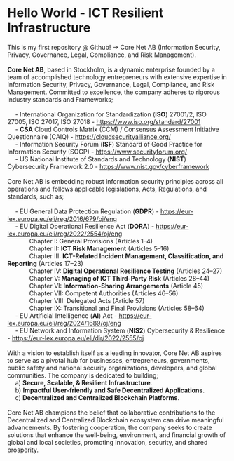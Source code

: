 # Hello World - ICT Resilient Infrastructure
This is my first repository @ Github! -> Core Net AB (Information Security, Privacy, Governance, Legal, Compliance, and Risk Management).
<br/><br/>**Core Net AB**, based in Stockholm, is a dynamic enterprise founded by a team of accomplished technology entrepreneurs with extensive expertise in Information Security, Privacy, Governance, Legal, Compliance, and Risk Management. Committed to excellence, the company adheres to rigorous industry standards and Frameworks;
<br/><br/>
&emsp; - International Organization for Standardization (**ISO**) 27001/2, ISO 27005, ISO 27017, ISO 27018 - https://www.iso.org/standard/27001
<br/>
&emsp; - **CSA** Cloud Controls Matrix (CCM) / Consensus Assessment Initiative Questionnaire (CAIQ) - https://cloudsecurityalliance.org/
<br/>
&emsp; - Information Security Forum (**ISF**) Standard of Good Practice for Information Security (SOGP) - https://www.securityforum.org/ 
<br/>
&emsp; - US National Institute of Standards and Technology (**NIST**) Cybersecurity Framework 2.0 - https://www.nist.gov/cyberframework
<br/><br/>
Core Net AB is embedding robust information security principles across all operations and follows applicable legislations, Acts, Regulations, and standards, such as;
<br/><br/>
&emsp; - EU General Data Protection Regulation (**GDPR**) - https://eur-lex.europa.eu/eli/reg/2016/679/oj/eng 
<br/>
&emsp; - EU Digital Operational Resilience Act (**DORA**) - https://eur-lex.europa.eu/eli/reg/2022/2554/oj/eng 
<br/> &emsp;&emsp;&emsp;&nbsp; Chapter I: General Provisions (Articles 1–4)
<br/> &emsp;&emsp;&emsp;&nbsp; Chapter II: **ICT Risk Management** (Articles 5–16)
<br/> &emsp;&emsp;&emsp;&nbsp; Chapter III: **ICT-Related Incident Management, Classification, and Reporting** (Articles 17–23) 
<br/> &emsp;&emsp;&emsp;&nbsp; Chapter IV: **Digital Operational Resilience Testing** (Articles 24–27) 
<br/> &emsp;&emsp;&emsp;&nbsp; Chapter V: **Managing of ICT Third-Party Risk** (Articles 28–44) 
<br/> &emsp;&emsp;&emsp;&nbsp; Chapter VI: **Information-Sharing Arrangements** (Article 45)
<br/> &emsp;&emsp;&emsp;&nbsp; Chapter VII: Competent Authorities (Articles 46–56) 
<br/> &emsp;&emsp;&emsp;&nbsp; Chapter VIII: Delegated Acts (Article 57) 
<br/> &emsp;&emsp;&emsp;&nbsp; Chapter IX: Transitional and Final Provisions (Articles 58–64) 
<br/>
&emsp; - EU Artificial Intelligence (**AI**) Act - https://eur-lex.europa.eu/eli/reg/2024/1689/oj/eng
<br/>
&emsp; - EU Network and Information System (**NIS2**) Cybersecurity & Resilience - https://eur-lex.europa.eu/eli/dir/2022/2555/oj
<br/>
<br/> With a vision to establish itself as a leading innovator, Core Net AB aspires to serve as a pivotal hub for businesses, entrepreneurs, governments, public safety and national security organizations, developers, and global communities. The company is dedicated to building;
<br/>
&emsp; a) **Secure, Scalable, & Resilient Infrastructure**.
<br/>
&emsp; b) **Impactful User-friendly and Safe Decentralized Applications**. 
<br/>
&emsp; c) **Decentralized and Centralized Blockchain Platforms**.
<br/><br/>
Core Net AB champions the belief that collaborative contributions to the Decentralized and Centralized Blockchain ecosystem can drive meaningful advancements. By fostering cooperation, the company seeks to create solutions that enhance the well-being, environment, and financial growth of global and local societies, promoting innovation, security, and shared prosperity.
